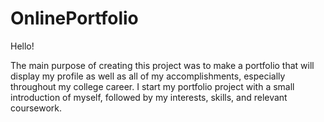# OnlinePortfolio

Hello!

The main purpose of creating this project was to make a portfolio 
that will display my profile as well as all of my accomplishments,
especially throughout my college career. I start my portfolio project 
with a small introduction of myself, followed by my interests, skills,
and relevant coursework.
